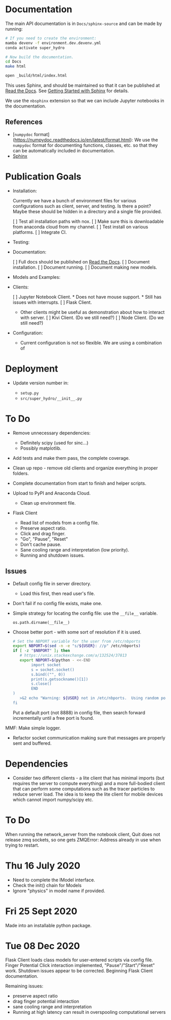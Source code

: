 # Documentation

The main API documentation is in `Docs/sphinx-source` and can be made
by running:

```bash
# If you need to create the environment:
mamba devenv -f environment.dev.devenv.yml
conda activate super_hydro

# Now build the documentation.
cd Docs
make html

open _build/html/index.html
```

This uses Sphinx, and should be maintained so that it can be published
at [Read the Docs](https://readthedocs.org).  See [Getting Started
with
Sphinx](https://docs.readthedocs.io/en/stable/intro/getting-started-with-sphinx.html)
for details.

We use the `nbsphinx` extension so that we can include Jupyter
notebooks in the documentation.

## References
* [`numpydoc` format]
  (https://numpydoc.readthedocs.io/en/latest/format.html): We use the
  `numpydoc` format for documenting functions, classes, etc. so that
  they can be automatically included in documentation.
* [Sphinx](https://www.sphinx-doc.org/en/master/)


# Publication Goals

* Installation:

  Currently we have a bunch of environment files for various
  configurations such as client, server, and testing.  Is there a
  point?  Maybe these should be hidden in a directory and a single
  file provided.

  [ ] Test all installation paths with nox.
  [ ] Make sure this is downloadable from anaconda cloud from my
      channel.
  [ ] Test install on various platforms.
  [ ] Integrate CI.

* Testing:

* Documentation:

  [ ] Full docs should be published on [Read the
      Docs](https://readthedocs.org).
  [ ] Document installation.
  [ ] Document running.
  [ ] Document making new models.

* Models and Examples:

* Clients:

  [ ] Jupyter Notebook Client.
      * Does not have mouse support.
      * Still has issues with interrupts.
  [ ] Flask Client.

  * Other clients might be useful as demonstration about how to
    interact with server.
  [ ] Kivi Client. (Do we still need?)
  [ ] Node Client. (Do we still need?)

* Configuration:

  * Current configuration is not so flexible.  We are using a
    combination of


# Deployment

* Update version number in:

  * `setup.py`
  * `src/super_hydro/__init__.py`


# To Do

* Remove unnecessary dependencies:
  * Definitely scipy (used for sinc...)
  * Possibly matplotlib.
* Add tests and make them pass, the complete coverage.
* Clean up repo - remove old clients and organize everything in proper
  folders.
* Complete documentation from start to finish and helper scripts.
* Upload to PyPI and Anaconda Cloud.
  * Clean up environment file.

* Flask Client
  * Read list of models from a config file.
  * Preserve aspect ratio.
  * Click and drag finger.
  * "Go", "Pause", "Reset"
  * Don't cache pause.
  * Sane cooling range and interpretation (low priority).
  * Running and shutdown issues.


Issues
------
* Default config file in server directory.
  * Load this first, then read user's file.
* Don't fail if no config file exists, make one.
* Simple strategy for locating the config file: use the `__file__`
  variable.

  `os.path.dirname(__file__)`

* Choose better port - with some sort of resolution if it is used.

   ```bash
   # Set the NBPORT variable for the user from /etc/nbports
   export NBPORT=$(sed -n -e "s/${USER}: //p" /etc/nbports)
   if [ -z "$NBPORT" ]; then
      # https://unix.stackexchange.com/a/132524/37813
      export NBPORT=$(python - <<-END
           import socket
           s = socket.socket()
           s.bind(("", 0))
           print(s.getsockname()[1])
           s.close()
           END
   )
      >&2 echo "Warning: ${USER} not in /etc/nbports.  Using random port ${NBPORT}"
   fi
   ```

   Put a default port (not 8888) in config file, then search forward
   incrementally until a free port is found.

MMF: Make simple logger.

* Refactor socket communication making sure that messages are properly
  sent and buffered.

Dependencies
============
* Consider two different clients - a lite client that has minimal
  imports (but requires the server to compute everything) and a more
  full-bodied client that can perform some computations such as the
  tracer particles to reduce server load.  The idea is to keep the
  lite client for mobile devices which cannot import numpy/scipy etc.

To Do
=====
When running the network_server from the notebook client, Quit does
not release zmq sockets, so one gets ZMQError: Address already in use
when trying to restart.


Thu 16 July 2020
================
* Need to complete the IModel interface.
* Check the init() chain for Models
* Ignore "physics" in model name if provided.

Fri 25 Sept 2020
================
Made into an installable python package.

Tue 08 Dec 2020
===============
Flask Client loads class models for user-entered scripts via config file.
Finger Potential Click interaction implemented, "Pause"/"Start"/"Reset" work.
Shutdown issues appear to be corrected.
Beginning Flask Client documentation.

Remaining issues:
* preserve aspect ratio
* drag finger potential interaction
* sane cooling range and interpretation
* Running at high latency can result in overspooling computational servers
